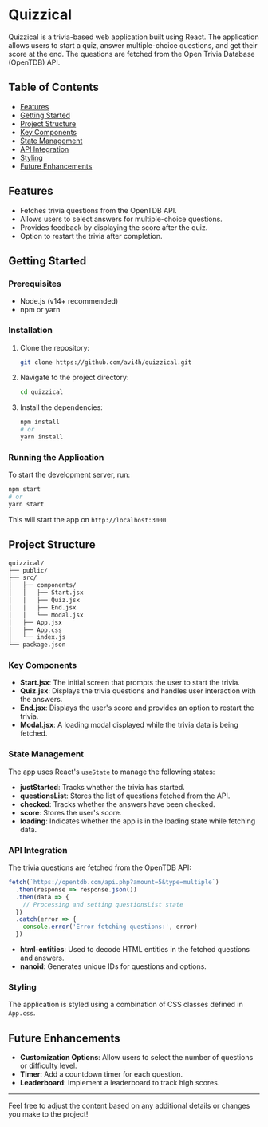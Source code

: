 # Quizzical

Quizzical is a trivia-based web application built using React. The application allows users to start a quiz, answer multiple-choice questions, and get their score at the end. The questions are fetched from the Open Trivia Database (OpenTDB) API.

## Table of Contents
- [Features](#features)
- [Getting Started](#getting-started)
- [Project Structure](#project-structure)
- [Key Components](#key-components)
- [State Management](#state-management)
- [API Integration](#api-integration)
- [Styling](#styling)
- [Future Enhancements](#future-enhancements)

## Features
- Fetches trivia questions from the OpenTDB API.
- Allows users to select answers for multiple-choice questions.
- Provides feedback by displaying the score after the quiz.
- Option to restart the trivia after completion.

## Getting Started

### Prerequisites
- Node.js (v14+ recommended)
- npm or yarn

### Installation
1. Clone the repository:
   ```bash
   git clone https://github.com/avi4h/quizzical.git
   ```
2. Navigate to the project directory:
   ```bash
   cd quizzical
   ```
3. Install the dependencies:
   ```bash
   npm install
   # or
   yarn install
   ```

### Running the Application
To start the development server, run:
```bash
npm start
# or
yarn start
```
This will start the app on `http://localhost:3000`.

## Project Structure
```bash
quizzical/
├── public/
├── src/
│   ├── components/
│   │   ├── Start.jsx
│   │   ├── Quiz.jsx
│   │   ├── End.jsx
│   │   └── Modal.jsx
│   ├── App.jsx
│   ├── App.css
│   └── index.js
└── package.json
```

### Key Components
- **Start.jsx**: The initial screen that prompts the user to start the trivia.
- **Quiz.jsx**: Displays the trivia questions and handles user interaction with the answers.
- **End.jsx**: Displays the user's score and provides an option to restart the trivia.
- **Modal.jsx**: A loading modal displayed while the trivia data is being fetched.

### State Management
The app uses React's `useState` to manage the following states:
- **justStarted**: Tracks whether the trivia has started.
- **questionsList**: Stores the list of questions fetched from the API.
- **checked**: Tracks whether the answers have been checked.
- **score**: Stores the user's score.
- **loading**: Indicates whether the app is in the loading state while fetching data.

### API Integration
The trivia questions are fetched from the OpenTDB API:
```javascript
fetch(`https://opentdb.com/api.php?amount=5&type=multiple`)
  .then(response => response.json())
  .then(data => {
    // Processing and setting questionsList state
  })
  .catch(error => {
    console.error('Error fetching questions:', error)
  })
```
- **html-entities**: Used to decode HTML entities in the fetched questions and answers.
- **nanoid**: Generates unique IDs for questions and options.

### Styling
The application is styled using a combination of CSS classes defined in `App.css`.

## Future Enhancements
- **Customization Options**: Allow users to select the number of questions or difficulty level.
- **Timer**: Add a countdown timer for each question.
- **Leaderboard**: Implement a leaderboard to track high scores.

---

Feel free to adjust the content based on any additional details or changes you make to the project!
